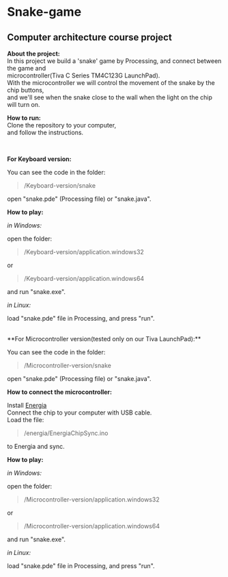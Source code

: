 # Snake-game


## **Computer architecture course project**

**About the project:**</br>
In this project we build a 'snake' game by Processing,
and connect between the game and</br>
microcontroller(Tiva C Series TM4C123G LaunchPad).</br>
With the microcontroller we will control the movement of the snake by the chip buttons,</br>
and we'll see when the snake close to the wall when the light on the chip will turn on.


**How to run:**</br>
Clone the repository to your computer,</br>
and follow the instructions.

</br>

**For Keyboard version:**</br>

You can see the code in the folder:</br>
>/Keyboard-version/snake</br>

open "snake.pde" (Processing file) or "snake.java".

**How to play:**</br>

*in Windows:*</br>

open the folder:
>/Keyboard-version/application.windows32 </br>

or </br>

>/Keyboard-version/application.windows64 </br>

and run "snake.exe".


*in Linux:*</br>

load "snake.pde" file in Processing, and press "run".</br>


</br>
**For Microcontroller version(tested only on our Tiva LaunchPad):**</br>

You can see the code in the folder:</br>

>/Microcontroller-version/snake</br>

open "snake.pde" (Processing file) or "snake.java".


**How to connect the microcontroller:**</br>

Install [Energia](http://energia.nu/)</br>
Connect the chip to your computer with USB cable.</br>
Load the file:</br>
>/energia/EnergiaChipSync.ino</br>

to Energia and sync.</br>


**How to play:**

*in Windows:*</br>

open the folder:
>/Microcontroller-version/application.windows32 </br>

or </br>

>/Microcontroller-version/application.windows64 </br>

and run "snake.exe".


*in Linux:*</br>

load "snake.pde" file in Processing, and press "run".</br>